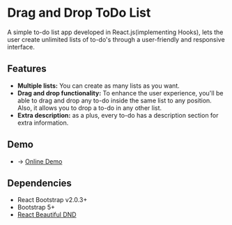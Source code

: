 # Drag and Drop ToDo List
A simple to-do list app developed in React.js(implementing Hooks), lets the user create unlimited lists of to-do's through a user-friendly and responsive interface.

## Features
- **Multiple lists:** You can create as many lists as you want.
- **Drag and drop functionality:** To enhance the user experience, you'll be able to drag and drop any to-do inside the same list to any position. Also, it allows you to drop a to-do in any other list.
- **Extra description:** as a plus, every to-do has a description section for extra information. 

## Demo
- -> [Online Demo](https://github.com/atlassian/react-beautiful-dnd)

## Dependencies

- React Bootstrap v2.0.3+
- Bootstrap 5+
- [React Beautiful DND](https://github.com/atlassian/react-beautiful-dnd)
